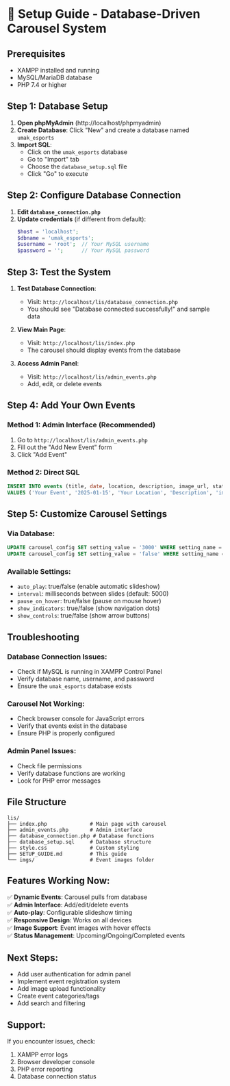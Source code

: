 # 🚀 Setup Guide - Database-Driven Carousel System

## Prerequisites
- XAMPP installed and running
- MySQL/MariaDB database
- PHP 7.4 or higher

## Step 1: Database Setup

1. **Open phpMyAdmin** (http://localhost/phpmyadmin)
2. **Create Database**: Click "New" and create a database named `umak_esports`
3. **Import SQL**: 
   - Click on the `umak_esports` database
   - Go to "Import" tab
   - Choose the `database_setup.sql` file
   - Click "Go" to execute

## Step 2: Configure Database Connection

1. **Edit `database_connection.php`**
2. **Update credentials** (if different from default):
   ```php
   $host = 'localhost';
   $dbname = 'umak_esports';
   $username = 'root';  // Your MySQL username
   $password = '';      // Your MySQL password
   ```

## Step 3: Test the System

1. **Test Database Connection**:
   - Visit: `http://localhost/lis/database_connection.php`
   - You should see "Database connected successfully!" and sample data

2. **View Main Page**:
   - Visit: `http://localhost/lis/index.php`
   - The carousel should display events from the database

3. **Access Admin Panel**:
   - Visit: `http://localhost/lis/admin_events.php`
   - Add, edit, or delete events

## Step 4: Add Your Own Events

### Method 1: Admin Interface (Recommended)
1. Go to `http://localhost/lis/admin_events.php`
2. Fill out the "Add New Event" form
3. Click "Add Event"

### Method 2: Direct SQL
```sql
INSERT INTO events (title, date, location, description, image_url, status) 
VALUES ('Your Event', '2025-01-15', 'Your Location', 'Description', 'imgs/event.jpg', 'upcoming');
```

## Step 5: Customize Carousel Settings

### Via Database:
```sql
UPDATE carousel_config SET setting_value = '3000' WHERE setting_name = 'interval';
UPDATE carousel_config SET setting_value = 'false' WHERE setting_name = 'auto_play';
```

### Available Settings:
- `auto_play`: true/false (enable automatic slideshow)
- `interval`: milliseconds between slides (default: 5000)
- `pause_on_hover`: true/false (pause on mouse hover)
- `show_indicators`: true/false (show navigation dots)
- `show_controls`: true/false (show arrow buttons)

## Troubleshooting

### Database Connection Issues:
- Check if MySQL is running in XAMPP Control Panel
- Verify database name, username, and password
- Ensure the `umak_esports` database exists

### Carousel Not Working:
- Check browser console for JavaScript errors
- Verify that events exist in the database
- Ensure PHP is properly configured

### Admin Panel Issues:
- Check file permissions
- Verify database functions are working
- Look for PHP error messages

## File Structure
```
lis/
├── index.php              # Main page with carousel
├── admin_events.php       # Admin interface
├── database_connection.php # Database functions
├── database_setup.sql     # Database structure
├── style.css              # Custom styling
├── SETUP_GUIDE.md         # This guide
└── imgs/                  # Event images folder
```

## Features Working Now:
✅ **Dynamic Events**: Carousel pulls from database  
✅ **Admin Interface**: Add/edit/delete events  
✅ **Auto-play**: Configurable slideshow timing  
✅ **Responsive Design**: Works on all devices  
✅ **Image Support**: Event images with hover effects  
✅ **Status Management**: Upcoming/Ongoing/Completed events  

## Next Steps:
- Add user authentication for admin panel
- Implement event registration system
- Add image upload functionality
- Create event categories/tags
- Add search and filtering

## Support:
If you encounter issues, check:
1. XAMPP error logs
2. Browser developer console
3. PHP error reporting
4. Database connection status 